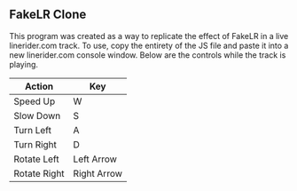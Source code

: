 ## FakeLR Clone

This program was created as a way to replicate the effect of FakeLR in a live linerider.com track. To use, copy the entirety of the JS file and paste it into a new linerider.com console window. Below are the controls while the track is playing.

| Action       | Key         |
|--------------|-------------|
| Speed Up     | W           |
| Slow Down    | S           |
| Turn Left    | A           |
| Turn Right   | D           |
| Rotate Left  | Left Arrow  |
| Rotate Right | Right Arrow |
